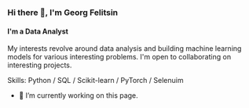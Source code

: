 ### Hi there 👋, I'm Georg Felitsin
#### I'm a Data Analyst
My interests revolve around data analysis and building machine learning models for various interesting problems. I'm open to collaborating on interesting projects.

Skills: Python / SQL /  Scikit-learn / PyTorch / Selenuim

- 🔭 I’m currently working on this page. 
